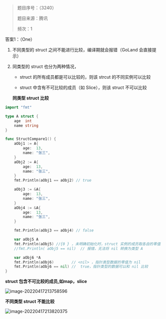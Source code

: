 > 题目序号：（3240）
>
> 题目来源：腾讯
>
> 频次：1

答案1：（One）

1. 不同类型的 struct 之间不能进行比较，编译期就会报错（GoLand 会直接提示）

2. 同类型的 struct 也分为两种情况，

   - struct 的所有成员都是可以比较的，则该 strcut 的不同实例可以比较

   - struct 中含有不可比较的成员（如 Slice），则该 struct 不可以比较

   **同类型 struct 比较**

```go
import "fmt"

type A struct {
	age  int
	name string
}

func StructCompare1() {
	aObj1 := A{
		age:  13,
		name: "张三",
	}
	aObj2 := A{
		age:  13,
		name: "张三",
	}
	fmt.Println(aObj1 == aObj2) // true

	aObj3 := &A{
		age:  13,
		name: "张三",
	}
	aObj4 := &A{
		age:  13,
		name: "张三",
	}

	fmt.Println(aObj3 == aObj4) // false

	var aObj5 A
	fmt.Println(aObj5) //{0 } ，未明确初始化时，struct 实例的成员取各自的零值
	//fmt.Println( aObj5 == nil)  // 报错，无法将 nil 转换为类型 A

	var aObj6 *A
	fmt.Println(aObj6)        // <nil> ，指针类型数据的零值为 nil
	fmt.Println(aObj6 == nil) //  true，指针类型的数据可以和 nil 比较
}

```

**struct 包含不可比较的成员,如map，slice**

![image-20220417213758596](https://image-1302243118.cos.ap-beijing.myqcloud.com/img/image-20220417213758596.png)

**不同类型 struct 不能比较**

![image-20220417213820375](https://image-1302243118.cos.ap-beijing.myqcloud.com/img/image-20220417213820375.png)

